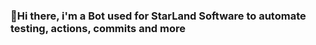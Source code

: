 ### 🤖Hi there, i'm a Bot used for StarLand Software to automate testing, actions, commits and more

